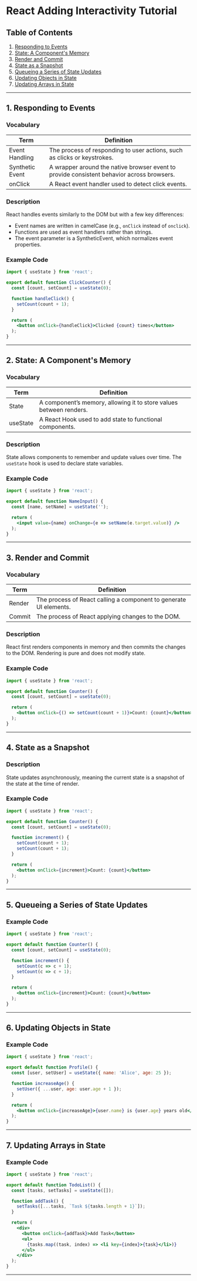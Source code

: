 # React Adding Interactivity Tutorial

## Table of Contents
1. [Responding to Events](https://react.dev/learn/responding-to-events)
2. [State: A Component's Memory](https://react.dev/learn/state-a-components-memory)
3. [Render and Commit](https://react.dev/learn/render-and-commit)
4. [State as a Snapshot](https://react.dev/learn/state-as-a-snapshot)
5. [Queueing a Series of State Updates](https://react.dev/learn/queueing-a-series-of-state-updates)
6. [Updating Objects in State](https://react.dev/learn/updating-objects-in-state)
7. [Updating Arrays in State](https://react.dev/learn/updating-arrays-in-state)

---

## 1. Responding to Events

### Vocabulary
| Term | Definition |
|------|------------|
| Event Handling | The process of responding to user actions, such as clicks or keystrokes. |
| Synthetic Event | A wrapper around the native browser event to provide consistent behavior across browsers. |
| onClick | A React event handler used to detect click events. |

### Description
React handles events similarly to the DOM but with a few key differences:
- Event names are written in camelCase (e.g., `onClick` instead of `onclick`).
- Functions are used as event handlers rather than strings.
- The event parameter is a SyntheticEvent, which normalizes event properties.

### Example Code
```jsx
import { useState } from 'react';

export default function ClickCounter() {
  const [count, setCount] = useState(0);

  function handleClick() {
    setCount(count + 1);
  }

  return (
    <button onClick={handleClick}>Clicked {count} times</button>
  );
}
```

---

## 2. State: A Component's Memory

### Vocabulary
| Term | Definition |
|------|------------|
| State | A component’s memory, allowing it to store values between renders. |
| useState | A React Hook used to add state to functional components. |

### Description
State allows components to remember and update values over time. The `useState` hook is used to declare state variables.

### Example Code
```jsx
import { useState } from 'react';

export default function NameInput() {
  const [name, setName] = useState('');

  return (
    <input value={name} onChange={e => setName(e.target.value)} />
  );
}
```

---

## 3. Render and Commit

### Vocabulary
| Term | Definition |
|------|------------|
| Render | The process of React calling a component to generate UI elements. |
| Commit | The process of React applying changes to the DOM. |

### Description
React first renders components in memory and then commits the changes to the DOM. Rendering is pure and does not modify state.

### Example Code
```jsx
import { useState } from 'react';

export default function Counter() {
  const [count, setCount] = useState(0);

  return (
    <button onClick={() => setCount(count + 1)}>Count: {count}</button>
  );
}
```

---

## 4. State as a Snapshot

### Description
State updates asynchronously, meaning the current state is a snapshot of the state at the time of render.

### Example Code
```jsx
import { useState } from 'react';

export default function Counter() {
  const [count, setCount] = useState(0);

  function increment() {
    setCount(count + 1);
    setCount(count + 1);
  }

  return (
    <button onClick={increment}>Count: {count}</button>
  );
}
```

---

## 5. Queueing a Series of State Updates

### Example Code
```jsx
import { useState } from 'react';

export default function Counter() {
  const [count, setCount] = useState(0);

  function increment() {
    setCount(c => c + 1);
    setCount(c => c + 1);
  }

  return (
    <button onClick={increment}>Count: {count}</button>
  );
}
```

---

## 6. Updating Objects in State

### Example Code
```jsx
import { useState } from 'react';

export default function Profile() {
  const [user, setUser] = useState({ name: 'Alice', age: 25 });

  function increaseAge() {
    setUser({ ...user, age: user.age + 1 });
  }

  return (
    <button onClick={increaseAge}>{user.name} is {user.age} years old</button>
  );
}
```

---

## 7. Updating Arrays in State

### Example Code
```jsx
import { useState } from 'react';

export default function TodoList() {
  const [tasks, setTasks] = useState([]);

  function addTask() {
    setTasks([...tasks, `Task ${tasks.length + 1}`]);
  }

  return (
    <div>
      <button onClick={addTask}>Add Task</button>
      <ul>
        {tasks.map((task, index) => <li key={index}>{task}</li>)}
      </ul>
    </div>
  );
}
```

---